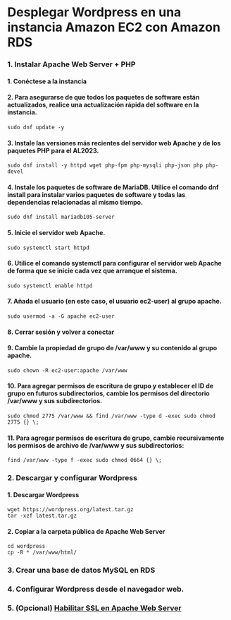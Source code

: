 # Desplegar Wordpress en una instancia Amazon EC2 con Amazon RDS

### 1. Instalar Apache Web Server + PHP

#### 1. Conéctese a la instancia

#### 2. Para asegurarse de que todos los paquetes de software están actualizados, realice una actualización rápida del software en la instancia.

```console
sudo dnf update -y
```

#### 3. Instale las versiones más recientes del servidor web Apache y de los paquetes PHP para el AL2023.

```console
sudo dnf install -y httpd wget php-fpm php-mysqli php-json php php-devel
```

#### 4. Instale los paquetes de software de MariaDB. Utilice el comando dnf install para instalar varios paquetes de software y todas las dependencias relacionadas al mismo tiempo.

```console
sudo dnf install mariadb105-server
```

#### 5. Inicie el servidor web Apache.

```console
sudo systemctl start httpd
```

#### 6. Utilice el comando systemctl para configurar el servidor web Apache de forma que se inicie cada vez que arranque el sistema.

```console
sudo systemctl enable httpd
```

#### 7. Añada el usuario (en este caso, el usuario ec2-user) al grupo apache.

```console
sudo usermod -a -G apache ec2-user
```

#### 8. Cerrar sesión y volver a conectar

#### 9. Cambie la propiedad de grupo de /var/www y su contenido al grupo apache.

```console
sudo chown -R ec2-user:apache /var/www
```
#### 10. Para agregar permisos de escritura de grupo y establecer el ID de grupo en futuros subdirectorios, cambie los permisos del directorio /var/www y sus subdirectorios.

```console
sudo chmod 2775 /var/www && find /var/www -type d -exec sudo chmod 2775 {} \;
```

#### 11. Para agregar permisos de escritura de grupo, cambie recursivamente los permisos de archivo de /var/www y sus subdirectorios:

```console
find /var/www -type f -exec sudo chmod 0664 {} \;
```

### 2. Descargar y configurar Wordpress

#### 1. Descargar Wordpress

```console
wget https://wordpress.org/latest.tar.gz
tar -xzf latest.tar.gz
```

#### 2. Copiar a la carpeta pública de Apache Web Server

```console
cd wordpress
cp -R * /var/www/html/
```

### 3. Crear una base de datos MySQL en RDS

### 4. Configurar Wordpress desde el navegador web.

### 5. (Opcional) [Habilitar SSL en Apache Web Server](Enable_SSL.md#habilitar-ssl)